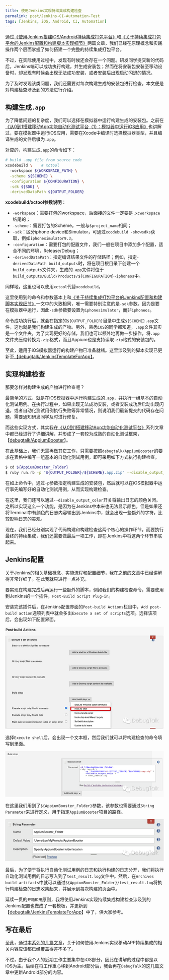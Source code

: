 ```yaml
---
title: 使用Jenkins实现持续集成构建检查
permalink: post/Jenkins-CI-Automation-Test
tags: [Jenkins, iOS, Android, CI, Automation]
---
```


通过[《使用Jenkins搭建iOS/Android持续集成打包平台》](/post/iOS-Android-Packing-with-Jenkins/)和[《关于持续集成打包平台的Jenkins配置和构建脚本实现细节》](/post/iOS-Android-Packing-with-Jenkins-details/)两篇文章，我们已经在原理概念和实践操作两个层面掌握了如何搭建一个完整的持续集成打包平台。

不过，在实际使用过程中，发现有时候还会存在一个问题。研发同学提交新的代码后，Jenkins端可以成功执行构建，并生成安装包；然而在将安装包安装至移动设备时，却发现有时候会出现无法成功安装，或者安装后出现启动闪退的情况。

为了及时发现该类问题，我们还需要对每次构建生成的安装包进行检查。本文便是对构建检查涉及到的方法进行介绍。

## 构建生成`.app`

为了降低问题的复杂度，我们可以选择在模拟器中运行构建生成的安装包。之前在[《从0到1搭建移动App功能自动化测试平台（1）：模拟器中运行iOS应用》](/post/build-app-automated-test-platform-from-0-to-1-Appium-inspector-iOS-simulator/)也讲解过，要在模拟器中运行iOS应用，需要在Xcode中编译时选择模拟器类型，并且编译生成的文件后缀为`.app`。

对应的，构建生成`.app`的命令如下：

```bash
# build .app file from source code
xcodebuild \    # xctool
  -workspace ${WORKSPACE_PATH} \
  -scheme ${SCHEME} \
  -configuration ${CONFIGURATION} \
  -sdk ${SDK} \
  -derivedDataPath ${OUTPUT_FOLDER}
```

**xcodebuild/xctool参数说明**：

- `-workspace`：需要打包的workspace，后面接的文件一定要是`.xcworkspace`结尾的；
- `-scheme`：需要打包的Scheme，一般与`$project_name`相同；
- `-sdk`：区分iphone device和Simulator，可通过`xcodebuild -showsdks`获取，例如`iphonesimulator9.3`。
- `-configuration`：需要打包的配置文件，我们一般在项目中添加多个配置，适合不同的环境，Release/Debug；
- `-derivedDataPath`：指定编译结果文件的存储路径；例如，指定`-derivedDataPath build_outputs`时，将在项目根目录下创建一个`build_outputs`文件夹，生成的`.app`文件将位于`build_outputs/Build/Products/${CONFIGURATION}-iphoneos`中。

同样地，这里也可以使用`xctool`代替`xcodebuild`。

这里使用到的命令和参数基本上和[《关于持续集成打包平台的Jenkins配置和构建脚本实现细节》](/post/iOS-Android-Packing-with-Jenkins-details/)一文中的大致相同，唯一需要特别注意的是`-sdk`参数。因为是要在模拟器中运行，因此`-sdk`参数要设置为`iphonesimulator`，而非`iphoneos`。

命令成功执行后，就会在指定的`${OUTPUT_FOLDER}`目录中生成`${SCHEME}.app`文件，这也就是我们构建生成的产物。另外，熟悉`iOS`的同学都知道，`.app`文件其实是一个文件夹，为了实现更好的存储，我们也可以额外地再做一步操作，将`.app`文件夹压缩转换为`.zip`格式，而且Appium也是支持读取`.zip`格式的安装包的。

至此，适用于iOS模拟器运行的构建产物已准备就绪。这里涉及到的脚本实现已更新至[【debugtalk/JenkinsTemplateForApp】](https://github.com/debugtalk/JenkinsTemplateForApp)。

## 实现构建检查

那要怎样对构建生成的产物进行检查呢？

最简单的方式，就是在iOS模拟器中运行构建生成的`.app`，并执行一组基本的自动化测试用例。在执行过程中，如果出现无法成功安装，或者安装成功后启动出现闪退，或者自动化测试用例执行失败等异常情况，则说明我们最新提交的代码存在问题，需要通知研发同学及时进行修复。

而这些实现方式，其实我在[《从0到1搭建移动App功能自动化测试平台》](/tags/F0T1/)系列文章中都已经进行了详细讲解，并形成了一套较为成熟的自动化测试框架，【[debugtalk/AppiumBooster](https://github.com/debugtalk/AppiumBooster)】。

在此基础上，我们无需再做其它工作，只需要按照`debugtalk/AppiumBooster`的要求在表格中编写一组基本的自动化测试用例，即可采用如下方式执行构建检查。

```bash
$ cd ${AppiumBooster_Folder}
$ ruby run.rb -p "${OUTPUT_FOLDER}/${SCHEME}.app.zip" --disable_output_color > test_result.log
```

在如上命令中，通过`-p`参数指定构建生成的安装包，然后就可以在iOS模拟器中运行事先编写好的自动化测试用例，从而实现构建检查。

在这里，我们还可以通过`--disable_output_color`开关将输出日志的颜色关闭。之所以实现这么一个功能，是因为在Jenkins中本来也无法显示颜色，但是如果还将Terminal中有颜色的日志内容输出到Jenkins中，就会出现一些额外的字符，比较影响日志的美观。

现在，我们已经分别实现了代码构建和构建检查这两个核心的操作环节，而要执行最终的持续集成，我们还需要做最后一项工作，即在Jenkins中将这两个环节串联起来。

## Jenkins配置

关于Jenkins的相关基础概念、实施流程和配置细节，我在[之前的文章](/tags/Jenkins/)中已经讲解得非常详细了。在此我就只进行一点补充。

要实现在构建完成后再运行一些额外的脚本，例如我们的构建检查命令，需要使用到Jenkins的一个插件，`Post-Build Script Plug-in`。

安装完该插件后，在Jenkins配置界面的`Post-build Actions`栏目中，`Add post-build action`选项列表中就会多出`Execute a set of scripts`选项。选择该项后，会出现如下配置界面。

![Jenkins Post_build_Actions Execute_shell menu](/images/Jenkins_Post_build_Actions_Execute_shell_menu.jpg)

选择`Execute shell`后，会出现一个文本框，然后我们就可以将构建检查的命令填写到里面。

![Jenkins Post_build_Actions Execute_shell](/images/Jenkins_Post_build_Actions_Execute_shell.jpg)

在这里我们用到了`${AppiumBooster_Folder}`参数，该参数也需要通过`String Parameter`来进行定义，用于指定`AppiumBooster`项目的路径。

![Jenkins String Parameter](/images/Jenkins_String_Parameter.jpg)

最后，为了便于将执行自动化测试用例的日志和执行构建的日志分开，我们将执行自动化测试用例的日志写入到了`test_result.log`文件中。然后，在`Archives build artifacts`中就可以通过`${AppiumBooster_Folder}/test_result.log`将执行构建检查的日志收集起来，并展示到每次构建的页面中。

延续一贯的`开箱即用`原则，我将使用Jenkins实现持续集成构建检查涉及到的Jenkins配置也做成了一套模板，并更新到【[debugtalk/JenkinsTemplateForApp](https://github.com/debugtalk/JenkinsTemplateForApp)】中了，供大家参考。

## 写在最后

至此，通过[本系列的几篇文章](/tags/Jenkins/)，关于如何使用Jenkins实现移动APP持续集成的相关内容应该都已经覆盖得差不多了。

不过，由于我个人的近期工作主要集中在iOS部分，因此在讲解的过程中都是以iOS为主。后续在将工作重心移到Android部分后，我会再在`DebugTalk`的这几篇文章中更新Android部分的内容。
